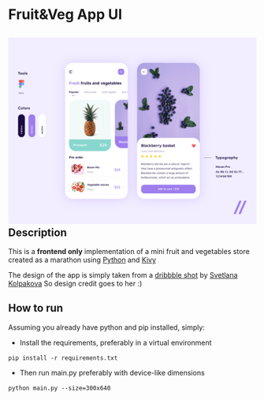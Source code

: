 # **Fruit&Veg App UI**

![App UI Image From Dribbble](/assets/imgs/cover.png "Fruit and Veg App UI")
Description
-------------
This is a **frontend only** implementation of a mini fruit and vegetables store created as a marathon using [Python](https://www.google.com/url?sa=t&rct=j&q=&esrc=s&source=web&cd=&cad=rja&uact=8&ved=2ahUKEwjht53auM32AhWwQEEAHflhBMQQFnoECAgQAQ&url=https%3A%2F%2Fwww.python.org%2F&usg=AOvVaw0QREvGsjwHKp2GtoYvs1JH) and [Kivy](https://kivy.org/)

The design of the app is simply taken from a [dribbble shot](https://dribbble.com/shots/17743089-Farm-Store-App) by [Svetlana Kolpakova](https://dribbble.com/svetapurrweb)
So design credit goes to her :)

How to run
-----------
Assuming you already have python and pip installed, simply: 

* Install the requirements, preferably in a virtual environment
```
pip install -r requirements.txt
```
* Then run main.py preferably with device-like dimensions
```
python main.py --size=300x640
```